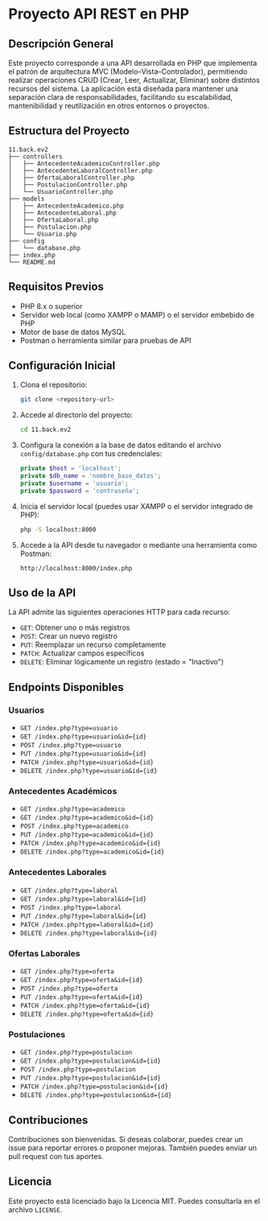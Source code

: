 # Proyecto API REST en PHP

## Descripción General

Este proyecto corresponde a una API desarrollada en PHP que implementa el patrón de arquitectura MVC (Modelo–Vista–Controlador), permitiendo realizar operaciones CRUD (Crear, Leer, Actualizar, Eliminar) sobre distintos recursos del sistema. La aplicación está diseñada para mantener una separación clara de responsabilidades, facilitando su escalabilidad, mantenibilidad y reutilización en otros entornos o proyectos.

## Estructura del Proyecto

```
11.back.ev2
├── controllers
│   ├── AntecedenteAcademicoController.php
│   ├── AntecedenteLaboralController.php
│   ├── OfertaLaboralController.php
│   ├── PostulacionController.php
│   └── UsuarioController.php
├── models
│   ├── AntecedenteAcademico.php
│   ├── AntecedenteLaboral.php
│   ├── OfertaLaboral.php
│   ├── Postulacion.php
│   └── Usuario.php
├── config
│   └── database.php
├── index.php
└── README.md
```

## Requisitos Previos

- PHP 8.x o superior  
- Servidor web local (como XAMPP o MAMP) o el servidor embebido de PHP  
- Motor de base de datos MySQL  
- Postman o herramienta similar para pruebas de API  

## Configuración Inicial

1. Clona el repositorio:
   ```bash
   git clone <repository-url>
   ```

2. Accede al directorio del proyecto:
   ```bash
   cd 11.back.ev2
   ```

3. Configura la conexión a la base de datos editando el archivo `config/database.php` con tus credenciales:
   ```php
   private $host = 'localhost';
   private $db_name = 'nombre_base_datos';
   private $username = 'usuario';
   private $password = 'contraseña';
   ```

4. Inicia el servidor local (puedes usar XAMPP o el servidor integrado de PHP):
   ```bash
   php -S localhost:8000
   ```

5. Accede a la API desde tu navegador o mediante una herramienta como Postman:
   ```
   http://localhost:8000/index.php
   ```

## Uso de la API

La API admite las siguientes operaciones HTTP para cada recurso:

- `GET`: Obtener uno o más registros  
- `POST`: Crear un nuevo registro  
- `PUT`: Reemplazar un recurso completamente  
- `PATCH`: Actualizar campos específicos  
- `DELETE`: Eliminar lógicamente un registro (estado = "Inactivo")  

## Endpoints Disponibles

### Usuarios

- `GET /index.php?type=usuario`  
- `GET /index.php?type=usuario&id={id}`  
- `POST /index.php?type=usuario`  
- `PUT /index.php?type=usuario&id={id}`  
- `PATCH /index.php?type=usuario&id={id}`  
- `DELETE /index.php?type=usuario&id={id}`  

### Antecedentes Académicos

- `GET /index.php?type=academico`  
- `GET /index.php?type=academico&id={id}`  
- `POST /index.php?type=academico`  
- `PUT /index.php?type=academico&id={id}`  
- `PATCH /index.php?type=academico&id={id}`  
- `DELETE /index.php?type=academico&id={id}`  

### Antecedentes Laborales

- `GET /index.php?type=laboral`  
- `GET /index.php?type=laboral&id={id}`  
- `POST /index.php?type=laboral`  
- `PUT /index.php?type=laboral&id={id}`  
- `PATCH /index.php?type=laboral&id={id}`  
- `DELETE /index.php?type=laboral&id={id}`  

### Ofertas Laborales

- `GET /index.php?type=oferta`  
- `GET /index.php?type=oferta&id={id}`  
- `POST /index.php?type=oferta`  
- `PUT /index.php?type=oferta&id={id}`  
- `PATCH /index.php?type=oferta&id={id}`  
- `DELETE /index.php?type=oferta&id={id}`  

### Postulaciones

- `GET /index.php?type=postulacion`  
- `GET /index.php?type=postulacion&id={id}`  
- `POST /index.php?type=postulacion`  
- `PUT /index.php?type=postulacion&id={id}`  
- `PATCH /index.php?type=postulacion&id={id}`  
- `DELETE /index.php?type=postulacion&id={id}`  

## Contribuciones

Contribuciones son bienvenidas. Si deseas colaborar, puedes crear un issue para reportar errores o proponer mejoras. También puedes enviar un pull request con tus aportes.

## Licencia

Este proyecto está licenciado bajo la Licencia MIT. Puedes consultarla en el archivo `LICENSE`.
